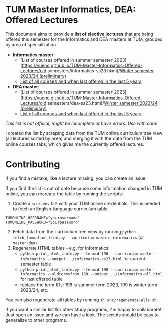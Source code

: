 # TUM Master Informatics, DEA: Offered Lectures
This document aims to provide a **list of elective lectures** that are being offered this semester for the Informatics and DEA masters at TUM, grouped by area of specialization:

- **Informatics master**:
    - [List of courses offered in summer semester 2023](https://vuenc.github.io/TUM-Master-Informatics-Offered-Lectures/old semesters/informatics-ss23.html)/[Winter semester 2023/24 (preliminary)](https://vuenc.github.io/TUM-Master-Informatics-Offered-Lectures/informatics-ws23-24.html)
    - [List of all courses and when last offered in the last 5 years](https://vuenc.github.io/TUM-Master-Informatics-Offered-Lectures/informatics-all.html)
- **DEA master**:
    - [List of courses offered in summer semester 2023](https://vuenc.github.io/TUM-Master-Informatics-Offered-Lectures/old semesters/dea-ss23.html)/[Winter semester 2023/24 (preliminary)](https://vuenc.github.io/TUM-Master-Informatics-Offered-Lectures/dea-ws23-24.html)
    - [List of all courses and when last offered in the last 5 years](https://vuenc.github.io/TUM-Master-Informatics-Offered-Lectures/dea-all.html)

*This list is not official, might be incomplete or have errors. Use with care!*

I created the list by scraping data from the TUM online curriculum tree view (all lectures sorted by area) and merging it with the data from the TUM online courses tabs, which gives me the currently offered lectures. 

# Contributing
If you find a mistake, like a lecture missing, you can create an issue.

If you find the list is out of date because some information changed in TUM online, you can recreate the table by running the scripts:

1. Create a `src/.env` file with your TUM online credentials: This is needed to fetch an English-language curriculum table.
```
TUMONLINE_USERNAME="yourusername"
TUMONLINE_PASSWORD="yourpassword"
```
2. Fetch data from the curriculum tree view by running `python fetch_tumonline_tree.py --curriculum master-informatics` (or `--master-dea`)
3. Regenerate HTML tables - e.g. for Informatics:
    - `python print_html_table.py --termid 198 --curriculum master-informatics --output ../informatics-ss23.html` for current semester table
    - `python print_html_table.py --termid 198 --curriculum master-informatics --oldtermsfrom 188 --output ../informatics-all.html` for last offered table
    - replace the term IDs: 198 is summer term 2023, 199 is winter term 2023/24, etc.
    
You can also regenerate all tables by running `sh src/regenerate-alls.sh`.

If you want a similar list for other study programs, I'm happy to collaborate! Just open an issue and we can have a look. The scripts should be easy to generalize to other programs.
